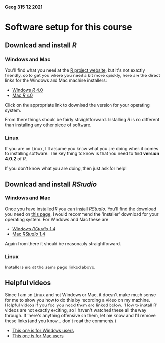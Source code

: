 **Geog 315 T2 2021**

# Software setup for this course
## Download and install _R_
### Windows and Mac
You'll find what you need at the [R project website](https://www.r-project.org/), but it's not exactly friendly, so to get you where you need a bit more quickly, here are the direct links for the Windows and Mac machine installers:

+ [Windows _R_ 4.0](https://cran.stat.auckland.ac.nz/bin/windows/base/old/4.0.2/R-4.0.2-win.exe)
+ [Mac _R_ 4.0](https://cran.stat.auckland.ac.nz/bin/macosx/base/R-4.0.2.pkg)

Click on the appropriate link to download the version for your operating system.

From there things should be fairly straightforward. Installing _R_ is no different than installing any other piece of software.

### Linux
If you are on Linux, I'll assume you know what you are doing when it comes to installing software. The key thing to know is that you need to find **version 4.0.2** of _R_.

If you don't know what you are doing, then just ask for help!

## Download and install _RStudio_
### Windows and Mac
Once you have installed _R_ you can install _RStudio_. You'll find the download you need on [this page](https://rstudio.com/products/rstudio/download/#download). I would recommend the 'installer' download for your operating system. For Windows and Mac these are

+ [Windows _RStudio_ 1.4](https://download1.rstudio.org/desktop/windows/RStudio-1.4.1717.exe)
+ [Mac _RStudio_ 1.4](https://download1.rstudio.org/desktop/macos/RStudio-1.4.1717.dmg)

Again from there it should be reasonably straightforward.

### Linux
Installers are at the same page linked above.

## Helpful videos
Since I am on Linux and not Windows or Mac, it doesn't make much sense for me to show you how to do this by recording a video on my machine. Helpful videos if you feel you need them are linked below. 'How to install R' videos are not exactly exciting, so I haven't watched these all the way through. If there's anything offensive on them, let me know and I'll remove these links (and you know... don't read the comments.)

+ [This one is for Windows users](https://www.youtube.com/watch?v=gx7A7C_wdyE)
+ [This one is for Mac users](https://www.youtube.com/watch?v=by5HyJX6H1I)
